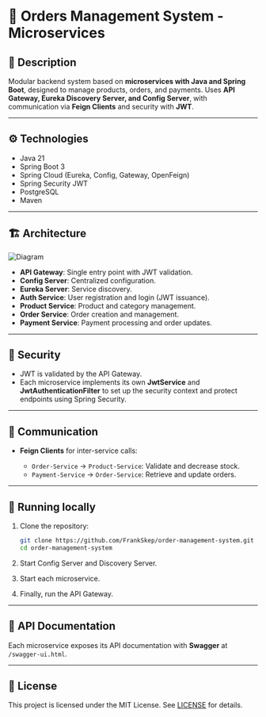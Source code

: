 # 📝 Orders Management System - Microservices

## 📌 Description

Modular backend system based on **microservices with Java and Spring Boot**, designed to manage products, orders, and payments. Uses **API Gateway, Eureka Discovery Server, and Config Server**, with communication via **Feign Clients** and security with **JWT**.

---

## ⚙️ Technologies

* Java 21
* Spring Boot 3
* Spring Cloud (Eureka, Config, Gateway, OpenFeign)
* Spring Security JWT
* PostgreSQL
* Maven

---

## 🏗️ Architecture

![Diagram](https://i.ibb.co/Gv529Xcv/architecture.png)

* **API Gateway**: Single entry point with JWT validation.
* **Config Server**: Centralized configuration.
* **Eureka Server**: Service discovery.
* **Auth Service**: User registration and login (JWT issuance).
* **Product Service**: Product and category management.
* **Order Service**: Order creation and management.
* **Payment Service**: Payment processing and order updates.

---

## 🔐 Security

* JWT is validated by the API Gateway.
* Each microservice implements its own **JwtService** and **JwtAuthenticationFilter** to set up the security context and protect endpoints using Spring Security.

---

## 🔄 Communication

* **Feign Clients** for inter-service calls:

  * `Order-Service` → `Product-Service`: Validate and decrease stock.
  * `Payment-Service` → `Order-Service`: Retrieve and update orders.

---

## 🚀 Running locally

1. Clone the repository:

   ```bash
   git clone https://github.com/FrankSkep/order-management-system.git
   cd order-management-system
   ```
2. Start Config Server and Discovery Server.
3. Start each microservice.
4. Finally, run the API Gateway.

---

## 📄 API Documentation

Each microservice exposes its API documentation with **Swagger** at `/swagger-ui.html`.

---

## 📝 License

This project is licensed under the MIT License. See [LICENSE](./LICENSE) for details.
